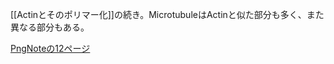 [[Actinとそのポリマー化]]の続き。MicrotubuleはActinと似た部分も多く、また異なる部分もある。

[PngNoteの12ページ](https://karino2.github.io/ImageGallery/CellBiology706x2.html#lg=1&slide=11)
